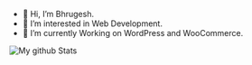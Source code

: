 - 👋 Hi, I’m Bhrugesh.
- 👀 I’m interested in Web Development.
- 🌱 I’m currently Working on WordPress and WooCommerce.

![My github Stats](https://github-readme-stats.vercel.app/api?username=bhrugesh96&include_all_commits=true&show_icons=true&theme=radical&layout=compact)
<!---
bhrugesh96/bhrugesh96 is a ✨ special ✨ repository because its `README.md` (this file) appears on your GitHub profile.
You can click the Preview link to take a look at your changes.
--->
